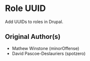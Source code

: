 Role UUID
=========

Add UUIDs to roles in Drupal.

Original Author(s)
------------------

- Mathew Winstone (minorOffense)
- David Pascoe-Deslauriers (spotzero)